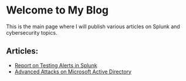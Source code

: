 # Welcome to My Blog

This is the main page where I will publish various articles on Splunk and cybersecurity topics.

## Articles:

- [Report on Testing Alerts in Splunk](Report_on_Testing_Alerts_in_Splunk.md)
- [Advanced Attacks on Microsoft Active Directory](ad-attacks-ms-active-directory.md)
